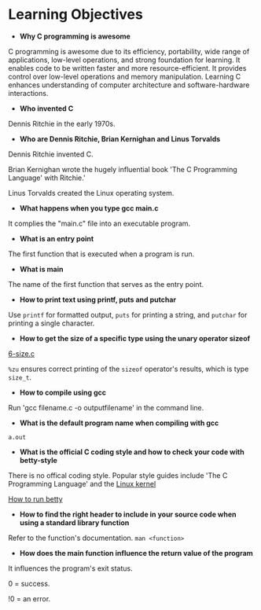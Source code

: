 # Learning Objectives
- **Why C programming is awesome**

C programming is awesome due to its efficiency, portability, wide range of applications, low-level operations, and strong foundation for learning. It enables code to be written faster and more resource-efficient. It provides control over low-level operations and memory manipulation. Learning C enhances understanding of computer architecture and software-hardware interactions.


- **Who invented C**

Dennis Ritchie in the early 1970s.


- **Who are Dennis Ritchie, Brian Kernighan and Linus Torvalds**

Dennis Ritchie invented C.

Brian Kernighan wrote the hugely influential book 'The C Programming Language' with Ritchie.'

Linus Torvalds created the Linux operating system.


- **What happens when you type gcc main.c**

It complies the "main.c" file into an executable program.


- **What is an entry point**

The first function that is executed when a program is run.


- **What is main**

The name of the first function that serves as the entry point.


- **How to print text using printf, puts and putchar**

Use `printf` for formatted output, `puts` for printing a string, and `putchar` for printing a single character.


- **How to get the size of a specific type using the unary operator sizeof**

[6-size.c](https://github.com/aliciastudies/holbertonschool-low_level_programming/blob/master/hello_world/6-size.c)

`%zu` ensures correct printing of the `sizeof` operator's results, which is type `size_t`.


- **How to compile using gcc**

Run 'gcc filename.c -o outputfilename' in the command line.


- **What is the default program name when compiling with gcc**

`a.out`


- **What is the official C coding style and how to check your code with betty-style**

There is no offical coding style. Popular style guides include 'The C Programming Language' and the [Linux kernel](https://git.kernel.org/pub/scm/linux/kernel/git/torvalds/linux.git/plain/Documentation/process/coding-style.rst)

[How to run betty](https://github.com/hs-hq/Betty)


- **How to find the right header to include in your source code when using a standard library function**

Refer to the function's documentation. `man <function>`


- **How does the main function influence the return value of the program**

It influences the program's exit status.

0 = success.

!0 = an error.
